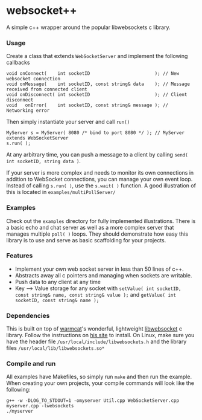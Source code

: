 websocket++
===========

A simple c++ wrapper around the popular libwebsockets c library.

### Usage

Create a class that extends `WebSocketServer` and implement the following callbacks

```
void onConnect(    int socketID                        ); // New websocket connection
void onMessage(    int socketID, const string& data    ); // Message received from connected client
void onDisconnect( int socketID                        ); // Client disconnect
void   onError(    int socketID, const string& message ); // Networking error

```

Then simply instantiate your server and call `run()` 

```
MyServer s = MyServer( 8080 /* bind to port 8080 */ ); // MyServer extends WebSocketServer
s.run( );
```

At any arbitrary time, you can push a message to a client by calling `send( int socketID, string data )`.

If your server is more complex and needs to monitor its own connections in addition to WebSocket connections, you can manage your own event loop. Instead of calling `s.run( )`, use the `s.wait( )` function.  A good illustration of this is located in `examples/multiPollServer/`


### Examples

Check out the `examples` directory for fully implemented illustrations.  There is a basic echo and chat server as well as a more complex server that manages multiple `poll( )` loops. They should demonstrate how easy this library is to use and serve as basic scaffolding for your projects.


### Features

* Implement your own web socket server in less than 50 lines of c++.
* Abstracts away all c pointers and managing when sockets are writable.
* Push data to any client at any time
* Key --> Value storage for any socket with `setValue( int socketID, const string& name, const string& value );` and `getValue( int socketID, const string& name );`


### Dependencies

This is built on top of [warmcat](http://warmcat.com/)'s wonderful, lightweight [libwebsocket](http://libwebsockets.org/) c library.  Follow the instructions on [his site](http://libwebsockets.org/) to install. On Linux, make sure you have the header file `/usr/local/include/libwebsockets.h` and the library files `/usr/local/lib/libwebsockets.so*`


### Compile and run

All examples have Makefiles, so simply run `make` and then run the example.  When creating your own projects, your compile commands will look like the following:

```
g++ -w -DLOG_TO_STDOUT=1 -omyserver Util.cpp WebSocketServer.cpp myserver.cpp -lwebsockets
./myserver
```
